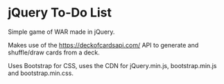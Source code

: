 # jQuery To-Do List

Simple game of WAR made in jQuery. 

Makes use of the https://deckofcardsapi.com/ API to generate and shuffle/draw cards from a deck.

Uses Bootstrap for CSS, uses the CDN for jQuery.min.js, bootstrap.min.js and bootstrap.min.css.